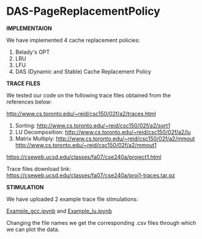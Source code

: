 # DAS-PageReplacementPolicy

**IMPLEMENTAION**

We have implemented 4 cache replacement policies:
1. Belady's OPT 
2. LRU
3. LFU
4. DAS (Dynamic and Stable) Cache Replacement Policy

**TRACE FILES**

We tested our code on the following trace files obtained from the references below:

http://www.cs.toronto.edu/~reid/csc150/02f/a2/traces.html
1. Sorting: http://www.cs.toronto.edu/~reid/csc150/02f/a2/sort1
2. LU Decomposition: http://www.cs.toronto.edu/~reid/csc150/02f/a2/lu
3. Matrix Multiply: http://www.cs.toronto.edu/~reid/csc150/02f/a2/mmout http://www.cs.toronto.edu/~reid/csc150/02f/a2/mmout1


https://cseweb.ucsd.edu/classes/fa07/cse240a/project1.html

Trace files download link: https://cseweb.ucsd.edu/classes/fa07/cse240a/proj1-traces.tar.gz

**STIMULATION**

We have uploaded 2 example trace file stimulations:

[Example_gcc.ipynb](https://github.com/VarshitMaisuriya/DAS-PageReplacementPolicy/blob/main/Example_gcc.ipynb)  and [Example_lu.ipynb](https://github.com/VarshitMaisuriya/DAS-PageReplacementPolicy/blob/main/Example_lu.ipynb)

Changing the file names we get the corresponding .csv files through which we can plot the data.
